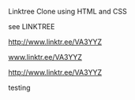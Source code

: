 Linktree Clone using HTML and CSS

see LINKTREE   

http://www.linktr.ee/VA3YYZ


www.linktr.ee/VA3YYZ 


http://www.linktr.ee/VA3YYZ


testing 



